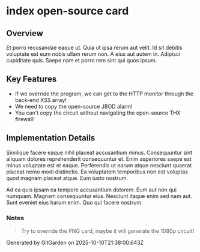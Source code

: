 # index open-source card

## Overview
Et porro recusandae eaque ut. Quia ut ipsa rerum aut velit. Id sit debitis voluptate est eum nobis ullam rerum non. A eius aut autem in. Adipisci cupiditate quis. Saepe nam et porro rem sint qui quos ipsum.

## Key Features
- If we override the program, we can get to the HTTP monitor through the back-end XSS array!
- We need to copy the open-source JBOD alarm!
- You can't copy the circuit without navigating the open-source THX firewall!

## Implementation Details
Similique facere eaque nihil placeat accusantium minus. Consequuntur sint aliquam dolores reprehenderit consequuntur et. Enim asperiores saepe est minus voluptate est et eaque. Perferendis ut earum atque nesciunt quaerat placeat nemo modi distinctio. Ea voluptatem temporibus non est voluptas quod magnam placeat atque. Eum iusto nostrum.
 Ad ea quis ipsam ea tempore accusantium dolorem. Eum aut non qui numquam. Magnam consequuntur eius. Nesciunt itaque enim sed nam aut. Sunt eveniet eius harum enim. Quo qui facere nostrum.

### Notes
> Try to override the PNG card, maybe it will generate the 1080p circuit!

Generated by GitGarden on 2025-10-10T21:38:00.643Z